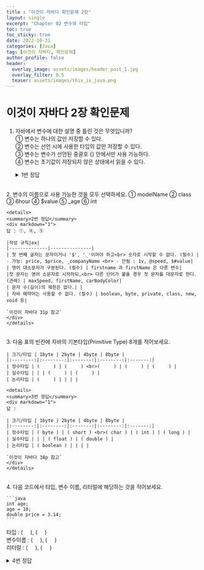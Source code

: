 ```yaml
---
title : "이것이 자바다 확인문제 2장"
layout: single
excerpt: "Chapter 02 변수와 타입"
toc: true
toc_sticky: true
date: 2022-10-31
categories: [Java]
tag: [이것이 자바다, 확인문제]
author_profile: false
header:
  overlay_image: assets/images/header_post_1.jpg
  overlay_filter: 0.5 
  teaser: assets/images/this_is_java.png
---
```


# 이것이 자바다 2장 확인문제  

1. 자바에서 변수에 대한 설명 중 틀린 것은 무엇입니까?  
① 변수는 하나의 값만 저장할 수 있다.   
② 변수는 선언 시에 사용한 타입의 값만 저장할 수 있다.   
③ 변수는 변수가 선언된 중괄호 {} 안에서만 사용 가능하다.    
④ 변수는 초기값이 저장되지 않은 상태에서 읽을 수 있다.   

    <details>
    <summary>1번 정답</summary>
    <div markdown="1">
    답 : ④ 

    변수는 초기화가 되어야 읽을 수가 있고, 초기화되지 않은 변수는 읽을 수가 없다.  
    `이것이 자바다 35p 참고`
    </div>
    </details>
<br>
2. 변수의 이름으로 사용 가능한 것을 모두 선택하세요.  
① modelName  
② class  
③ 6hour  
④ $value  
⑤ _age  
⑥ int

    <details>
    <summary>2번 정답</summary>
    <div markdown="1">
    답 : ①, ④, ⑤

    |작성 규칙|ex|
    |--------------|---------------|
    | 첫 번째 글자는 문자이거나 '$', '_'이어야 하고<br> 숫자로 시작할 수 없다. (필수) | - 가능: price, $price, _companyName <br> - 안됨 : 1v, @speed, $#value|
    | 영어 대소문자가 구분된다. (필수) | firstname 과 firstName 은 다른 변수|
    |첫 문자는 영어 소문자로 시작하되,<br> 다른 단어가 붙을 경우 첫 문자를 대문자로 한다. (관례) | maxSpeed, firstName, carBodyColor|
    | 문자 수(길이)의 제한은 없다.| |
    | 자바 예약어는 사용할 수 없다. (필수) | boolean, byte, private, class, new, void 등|

    `이것이 자바다 31p 참고`
    </div>
    </details>
<br>
3. 다음 표의 빈칸에 자바의 기본타입(Primitive Type) 8개를 적어보세요.

    | 크기/타입 | 1byte | 2byte | 4byte | 8byte |
    |:--------:|:--------:|:-------:|:--------:|:-------:|
    | 정수타입 | (     ) | (     ) <br>(     ) | (     ) | (     ) |
    | 실수타입 | | | (     ) | (     ) |
    | 논리타입 | (     ) | | | |

    <details>
    <summary>3번 정답</summary>
    <div markdown="1">
    답 : 

    | 크기/타입 | 1byte | 2byte | 4byte | 8byte |
    |:--------:|:--------:|:-------:|:--------:|:-------:|
    | 정수타입 | ( byte ) | ( short ) <br>( char ) | ( int ) | ( long ) |
    | 실수타입 | | | ( float ) | ( double ) |
    | 논리타입 | ( boolean ) | | | |

    `이것이 자바다 38p 참고`
    </div>
    </details>
<br>
4. 다음 코드에서 타입, 변수 이름, 리터럴에 해당하는 것을 적어보세요.  

    ```java
    int age;
    age = 10;
    double price = 3.14;
    ```  
타입 : (     ), (     )    
변수이름 : (     ), (     )  
리터럴 : (     ), (     )  
    <details>
    <summary>4번 정답</summary>
    <div markdown="1">
    답 :  

    타입 : ( int ), ( double )  
    변수이름 : ( age ), ( price )  
    리터럴 : ( 10 ), ( 3.14 )   

    `이것이 자바다 32p 참고`
    </div>
    </details>
<br>
5. 자동 타입 변환에 대한 내용입니다. 컴파일 에러가 발생하는 것은 무엇입니까?  

    ```java
    byte byteValue = 10;
    char charValue = 'A';
    ```
① int intValue = byteValue;  
② int intValue = charValue;    
③ short shortValue = charValue;    
④ double doubleValue = byteValue;  
    <details>
    <summary>5번 정답</summary>
    <div markdown="1">
    답 : ③ short shortValue = charValue;  

    **자동 타입 변환**  
    작은 크기 타입이 큰 크기 타입에 저장될 때 발생  

    byte(1) < short (2) < int(4) < long(8) < float(4) < double(8)   
    {: .notice--info}

    **자동 타입 변환에서 단 하나의 예외**  
    char는 2byte의 크기를 가지지만, 
    char의 범위는 0~65535 이므로 음수가 저장될 수 없다.   
    따라서 음수가 저장될 수 있는 byte 타입을 char 타입으로 자동 변환시킬 수 없다.  
    `이것이 자바다 51p 참고`
    </div>
    </details>
<br>
6. 강제 타입 변환(Casting) 에 대한 내용입니다. 컴파일 에러가 발생하는 것은 무엇입니까?  

    ```java
    int intValue = 10;
    char charValue = 'A';
    double doubleValue = 5.7;
    String strValue = "A";
    ```
① double var = (double) intValue;  
② byte var = (byte) intValue;  
③ int var = (int) doubleValue;  
④ char var = (char) strValue;    

    <details>
    <summary>6번 정답</summary>
    <div markdown="1">
    답 : ④ char var = (char) strValue;  
    
    **강제 타입 변환**  
    (작은 크기 타입) 큰 크기 타입 → 작은 크기 타입으로 강제 타입 변화  
    ```java
    int intValue = 10302970;
    byte byteValue = (byte) intValue;   //강제 타입 변환(캐스팅)
    ```
    char 타입 변수는 단 하나의 문자만 저장한다.  
    String 은 문자열을 저장하는 변수 타입으로 char 형으로 변환을 할 수 없다.
    `이것이 자바다 52p 참고`
    </div>
    </details>
<br>
7. 변수를 잘못 초기화한 것은 무엇입니까?    
① int var1 = 10;  
② long var2 = 10000000000L;  
③ char var3 = ‘’;  
④ double var4 = 10;  
⑤ float var5 = 10;  

    <details>
    <summary>7번 정답</summary>
    <div markdown="1">
    답 : ③ char var3 = ‘’;  
    
    char 타입 변수에 어떤 문자를 대입하지 않고 단순히 초기화를 할 목적으로  
    다음과 같이 작음 따옴표(') 두 개를 연달아 붙인 빈(empty) 문자를 대입하면  
    컴파일 에러가 발생한다.  

    공백(유니코드:32) 하나를 포함해서 초기화해야 한다.
    ```java
    // char c = '';  컴파일 에러  
    char c = ' ';
    ```

    `이것이 자바다 44p 참고`
    </div>
    </details>
<br>
8. 연산식에서의 타입 변환 내용입니다. 컴파일 에러가 생기는 것은 무엇입니까?   

    ```java
    byte byteValue = 10;
    float floatValue = 2.5F;
    double doubleValue = 2.5;
    ```
① byte result = byteValue + byteValue;  
② int result = 5 + byteValue;  
③ float result = 5 + floatValue;    
④ double result = 5 + doubleValue;  

    <details>
    <summary>8번 정답</summary>
    <div markdown="1">
    답 : ① byte result = byteValue + byteValue;  

    자바는 정수 연산일 경우 int 타입을 기본으로 한다.  
    그 이유는 피연산자를 4byte 단위로 저장하기 때문이다.  

    크기가 4byte 보다 작은 타입(byte, char, short) 은 4byte 인 int 타입으로 변환된 후 연산이 수행된다.   
    따라서 연산의 결과도 int 타입이 된다. 

    `이것이 자바다 58p 참고`
    </div>
    </details>
<br>

🌞 정보 : 공부 기록용 블로그입니다. 오타나 내용 오류가 있을 경우 알려주시면 감사하겠습니다.
{: .notice}
